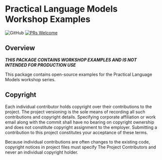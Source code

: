 # Practical Language Models Workshop Examples
![GitHub](https://img.shields.io/github/license/compatibl/practical-language-models)
[![PRs Welcome](https://img.shields.io/badge/PRs-welcome-brightgreen.svg)](https://github.com/compatibl/practical-language-models/pulls)
## Overview

***THIS PACKAGE CONTAINS WORKSHOP EXAMPLES AND IS NOT INTENDED FOR PRODUCTION USE***

This package contains open-source examples for the Practical Language Models workshop series.

## Copyright

Each individual contributor holds copyright over their contributions to the
project. The project versioning is the sole means of recording all such
contributions and copyright details. Specifying corporate affiliation or
work email along with the commit shall have no bearing on copyright ownership
and does not constitute copyright assignment to the employer. Submitting a
contribution to this project constitutes your acceptance of these terms.

Because individual contributions are often changes to the existing code,
copyright notices in project files must specify The Project Contributors and
never an individual copyright holder.

